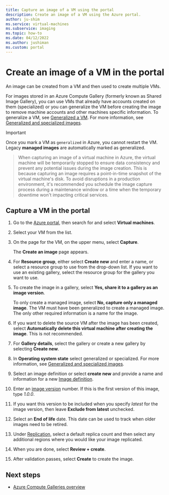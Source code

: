 ```yaml
---
title: Capture an image of a VM using the portal
description: Create an image of a VM using the Azure portal.
author: ju-shim
ms.service: virtual-machines
ms.subservice: imaging
ms.topic: how-to
ms.date: 04/12/2022
ms.author: jushiman
ms.custom: portal
---
```

# Create an image of a VM in the portal

An image can be created from a VM and then used to create multiple VMs.

For images stored in an Azure Compute Gallery (formerly known as Shared Image Gallery), you can use VMs that already have accounts created on them (specialized) or you can generalize the VM before creating the image to remove machine accounts and other machines specific information. To generalize a VM, see [Generalized a VM](generalize.md). For more information, see [Generalized and specialized images](shared-image-galleries.md#generalized-and-specialized-images).

> [!IMPORTANT]
> Once you mark a VM as `generalized` in Azure, you cannot restart the VM. Legacy **managed images** are automatically marked as generalized.
> > When capturing an image of a virtual machine in Azure, the virtual machine will be temporarily stopped to ensure data consistency and prevent any potential issues during the image creation. This is because capturing an image requires a point-in-time snapshot of the virtual machine's disk.
> To avoid disruptions in a production environment, it's recommended you schedule the image capture process during a maintenance window or a time when the temporary downtime won't impacting critical services.


## Capture a VM in the portal 

1. Go to the [Azure portal](https://portal.azure.com), then search for and select **Virtual machines**.

2. Select your VM from the list.

3. On the page for the VM, on the upper menu, select **Capture**.

   The **Create an image** page appears.

5. For **Resource group**, either select **Create new** and enter a name, or select a resource group to use from the drop-down list. If you want to use an existing gallery, select the resource group for the gallery you want to use.

1. To create the image in a gallery, select **Yes, share it to a gallery as an image version**.
    
   To only create a managed image, select **No, capture only a managed image**. The VM must have been generalized to create a managed image. The only other required information is a name for the image.

6. If you want to delete the source VM after the image has been created, select **Automatically delete this virtual machine after creating the image**. This is not recommended.

1. For **Gallery details**, select the gallery or create a new gallery by selecting **Create new**.

1. In **Operating system state** select generalized or specialized. For more information, see [Generalized and specialized images](shared-image-galleries.md#generalized-and-specialized-images). 
 
1. Select an image definition or select **create new** and provide a name and information for a new [Image definition](shared-image-galleries.md#image-definitions).

1. Enter an [image version](shared-image-galleries.md#image-versions) number. If this is the first version of this image, type *1.0.0*.

1. If you want this version to be included when you specify *latest* for the image version, then leave **Exclude from latest** unchecked.

1. Select an **End of life** date. This date can be used to track when older images need to be retired.

1. Under [Replication](azure-compute-gallery.md#replication), select a default replica count and then select any additional regions where you would like your image replicated.

8. When you are done, select **Review + create**.

1. After validation passes, select **Create** to create the image.



## Next steps

- [Azure Compute Galleries overview](shared-image-galleries.md)
